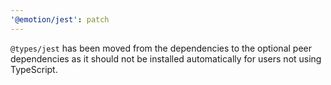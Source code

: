 ```yaml
---
'@emotion/jest': patch
---
```


`@types/jest` has been moved from the dependencies to the optional peer dependencies as it should not be installed automatically for users not using TypeScript.
